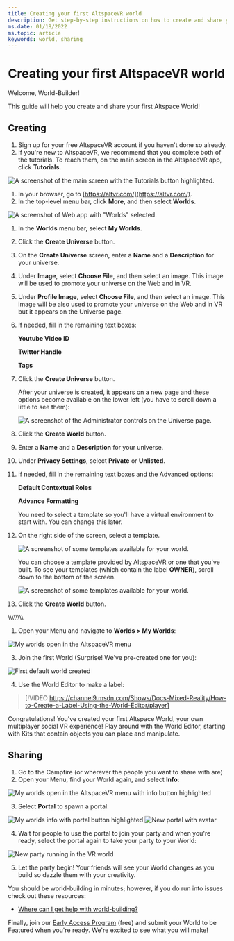 ```yaml
---
title: Creating your first AltspaceVR world
description: Get step-by-step instructions on how to create and share your AltspaceVR worlds with the world.
ms.date: 01/18/2022
ms.topic: article
keywords: world, sharing
---
```


# Creating your first AltspaceVR world

Welcome, World-Builder!

This guide will help you create and share your first Altspace World!

## Creating

1. Sign up for your free AltspaceVR account if you haven't done so already.
1. If you're new to AltspaceVR, we recommend that you complete both of the tutorials. To reach them, on the main screen in the AltspaceVR app, click **Tutorials**.

![A screenshot of the main screen with the Tutorials button highlighted.](images/001-tutorials.png)

1. In your browser, go to [https://altvr.com/](https://altvr.com/).
1. In the top-level menu bar, click **More**, and then select **Worlds**.

![A screenshot of Web app with "Worlds" selected.](images/002-worlds.png)

1. In the **Worlds** menu bar, select **My Worlds**.
1. Click the **Create Universe** button.
1. On the **Create Universe** screen, enter a **Name** and a **Description** for your universe.
1. Under **Image**, select **Choose File**, and then select an image. This image will be used to promote your universe on the Web and in VR.
1. Under **Profile Image**, select **Choose File**, and then select an image. This image will be also used to promote your universe on the Web and in VR but it appears on the Universe page.
1. If needed, fill in the remaining text boxes:

    **Youtube Video ID**

    **Twitter Handle**

    **Tags**

1. Click the **Create Universe** button.

    After your universe is created, it appears on a new page and these options become available on the lower left (you have to scroll down a little to see them):

    ![A screenshot of the Administrator controls on the Universe page.](images/003-admin-controls.png)

1. Click the **Create World** button.
1. Enter a **Name** and a **Description** for your universe.
1. Under **Privacy Settings**, select **Private** or **Unlisted**.<!-- Need more info on this. -->
1. If needed, fill in the remaining text boxes and the Advanced options:

    **Default Contextual Roles**

    **Advance Formatting**

    You need to select a template so you'll have a virtual environment to start with. You can change this later.

1. On the right side of the screen, select a template.

    ![A screenshot of some templates available for your world.](images/004-templates.png)

    You can choose a template provided by AltspaceVR or one that you've built. To see your templates (which contain the label **OWNER**), scroll down to the bottom of the screen.

    ![A screenshot of some templates available for your world.](images/005-custom-templates.png)

1. Click the **Create World** button.

\\\\\\\\\\\\\\\\
1. Open your Menu and navigate to **Worlds > My Worlds**:

![My worlds open in the AltspaceVR menu](images/world-building-img-01.png)

3. Join the first World (Surprise! We've pre-created one for you):

![First default world created](images/world-building-img-02.png)

4. Use the World Editor to make a label:

> [!VIDEO https://channel9.msdn.com/Shows/Docs-Mixed-Reality/How-to-Create-a-Label-Using-the-World-Editor/player]

Congratulations! You've created your first Altspace World, your own multiplayer social VR experience! Play around with the World Editor, starting with Kits that contain objects you can place and manipulate.

## Sharing

1. Go to the Campfire (or wherever the people you want to share with are)
2. Open your Menu, find your World again, and select **Info**:

![My worlds open in the AltspaceVR menu with info button highlighted](images/world-building-img-03.png)

3. Select **Portal** to spawn a portal:

![My worlds info with portal button highlighted](images/world-building-img-04.png)
![New portal with avatar](images/world-building-img-05.png)

4. Wait for people to use the portal to join your party and when you're ready, select the portal again to take your party to your World:

![New party running in the VR world](images/world-building-img-06.png)

5. Let the party begin! Your friends will see your World changes as you build so dazzle them with your creativity.

You should be world-building in minutes; however, if you do run into issues check out these resources:
* [Where can I get help with world-building?](getting-help.md)

Finally, join our [Early Access Program](early-access.md) (free) and submit your World to be Featured when you're ready. We're excited to see what you will make!
